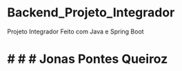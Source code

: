 # Backend_Projeto_Integrador
Projeto Integrador Feito com Java e Spring Boot
# # # # Jonas Pontes Queiroz
